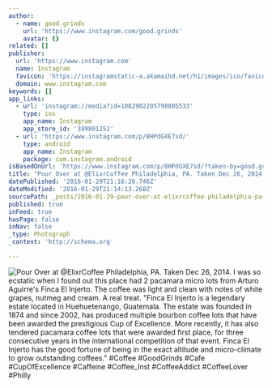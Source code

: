 ```yaml
---
author:
  - name: good.grinds
    url: 'https://www.instagram.com/good.grinds'
    avatar: {}
related: []
publisher:
  url: 'https://www.instagram.com'
  name: Instagram
  favicon: 'https://instagramstatic-a.akamaihd.net/h1/images/ico/favicon.ico/7cdab0872b15.ico'
  domain: www.instagram.com
keywords: []
app_links:
  - url: 'instagram://media?id=1082902205798005533'
    type: ios
    app_name: Instagram
    app_store_id: '389801252'
  - url: 'https://www.instagram.com/p/8HPdGXE7sd/'
    type: android
    app_name: Instagram
    package: com.instagram.android
isBasedOnUrl: 'https://www.instagram.com/p/8HPdGXE7sd/?taken-by=good.grinds'
title: "Pour Over at @ElixrCoffee Philadelphia, PA. Taken Dec 26, 2014. I was so ecstatic when I found out this place had 2 pacamara micro lots from Arturo Aguirre's Finca El Injerto. The coffee was light and clean with notes of white grapes, nutmeg and cream. A real treat. \"Finca El Injerto is a legendary estate located in Huehuetenango, Guatemala. The estate was founded in 1874 and since 2002, has produced multiple bourbon coffee lots that have been awarded the prestigious Cup of Excellence. More recently, it has also tendered pacamara coffee lots that were awarded first place, for three consecutive years in the international competition of that event. Finca El Injerto has the good fortune of being in the exact altitude and micro-climate to grow outstanding coffees.\" #Coffee #GoodGrinds #Cafe #CupOfExcellence #Caffeine #Coffee_Inst #CoffeeAddict #CoffeeLover #Philly"
datePublished: '2016-01-29T21:16:26.746Z'
dateModified: '2016-01-29T21:14:13.268Z'
sourcePath: _posts/2016-01-29-pour-over-at-elixrcoffee-philadelphia-pa-taken-dec-26-20.md
published: true
inFeed: true
hasPage: false
inNav: false
_type: Photograph
_context: 'http://schema.org'

---
```

![Pour Over at &commat;ElixrCoffee Philadelphia&comma; PA&period; Taken Dec 26&comma; 2014&period; I was so ecstatic when I found out this place had 2 pacamara micro lots from Arturo Aguirre's Finca El Injerto&period; The coffee was light and clean with notes of white grapes&comma; nutmeg and cream&period; A real treat&period; "Finca El Injerto is a legendary estate located in Huehuetenango&comma; Guatemala&period; The estate was founded in 1874 and since 2002&comma; has produced multiple bourbon coffee lots that have been awarded the prestigious Cup of Excellence&period; More recently&comma; it has also tendered pacamara coffee lots that were awarded first place&comma; for three consecutive years in the international competition of that event&period; Finca El Injerto has the good fortune of being in the exact altitude and micro-climate to grow outstanding coffees&period;" &num;Coffee &num;GoodGrinds &num;Cafe &num;CupOfExcellence &num;Caffeine &num;Coffee&lowbar;Inst &num;CoffeeAddict &num;CoffeeLover &num;Philly](https://scontent.cdninstagram.com/t51.2885-15/s640x640/sh0.08/e35/11848891_1642307169380981_1570976893_n.jpg)